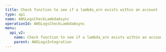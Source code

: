 ```yaml
---
title: Check function to see if a lambda_arn exists within an account
type: api
name: AWSLogsCheckLambdaAsync
operationId: AWSLogsCheckLambdaAsync
menu:
  api_v2:
    name: Check function to see if a lambda_arn exists within an account
    parent: AWSLogsIntegration
---
```

